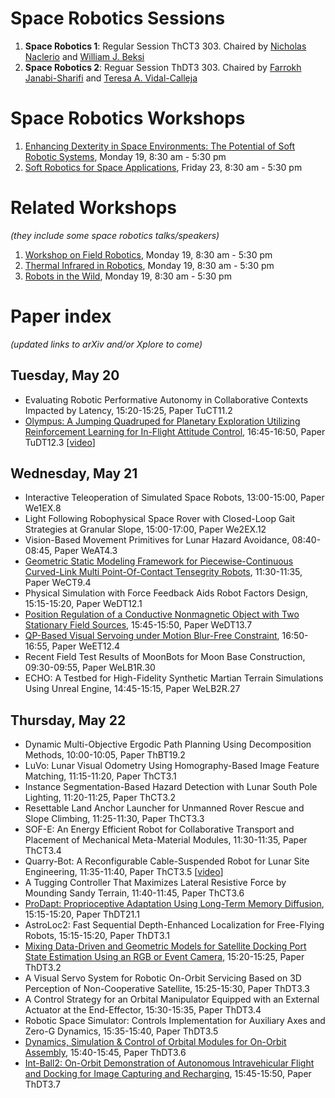 # Space Robotics Sessions
1. **Space Robotics 1**: Regular Session ThCT3 303. Chaired by [Nicholas Naclerio](https://nnaclerio.com/) and [William J. Beksi](https://scholar.google.com/citations?user=lU2Z7MMAAAAJ&hl=en)
2. **Space Robotics 2**: Reguar Session ThDT3 303. Chaired by [Farrokh Janabi-Sharifi](https://scholar.google.ca/citations?user=CTbPxEUAAAAJ&hl=en) and [Teresa A. Vidal-Calleja](https://scholar.google.com/citations?user=gokuA08AAAAJ&hl=en)

# Space Robotics Workshops
1. [Enhancing Dexterity in Space Environments: The Potential of Soft Robotic Systems](https://sites.google.com/view/icra-space-manipulation), Monday 19, 8:30 am - 5:30 pm
2. [Soft Robotics for Space Applications](https://softroboticsforspace.eu/), Friday 23, 8:30 am - 5:30 pm

# Related Workshops
_(they include some space robotics talks/speakers)_
1. [Workshop on Field Robotics](https://norlab-ulaval.github.io/icra_workshop_field_robotics/), Monday 19, 8:30 am - 5:30 pm
2. [Thermal Infrared in Robotics](https://sites.google.com/view/tiro25), Monday 19, 8:30 am - 5:30 pm
3. [Robots in the Wild](https://dartmouthrobotics.github.io/icra-2025-robots-wild/), Monday 19, 8:30 am - 5:30 pm

# Paper index
_(updated links to arXiv and/or Xplore to come)_
## Tuesday, May 20
- Evaluating Robotic Performative Autonomy in Collaborative Contexts Impacted by Latency, 15:20-15:25, Paper TuCT11.2
- [Olympus: A Jumping Quadruped for Planetary Exploration Utilizing Reinforcement Learning for In-Flight Attitude Control](https://arxiv.org/abs/2503.03574), 16:45-16:50, Paper TuDT12.3 [[video](https://www.youtube.com/watch?v=deGvQ1BE5sc)]

## Wednesday, May 21
- Interactive Teleoperation of Simulated Space Robots, 13:00-15:00, Paper We1EX.8
- Light Following Robophysical Space Rover with Closed-Loop Gait Strategies at Granular Slope, 15:00-17:00, Paper We2EX.12
- Vision-Based Movement Primitives for Lunar Hazard Avoidance, 08:40-08:45, Paper WeAT4.3
- [Geometric Static Modeling Framework for Piecewise-Continuous Curved-Link Multi Point-Of-Contact Tensegrity Robots](https://arxiv.org/abs/2407.01865), 11:30-11:35, Paper WeCT9.4
- Physical Simulation with Force Feedback Aids Robot Factors Design, 15:15-15:20, Paper WeDT12.1
- [Position Regulation of a Conductive Nonmagnetic Object with Two Stationary Field Sources](https://ieeexplore.ieee.org/document/10665898), 15:45-15:50, Paper WeDT13.7
- [QP-Based Visual Servoing under Motion Blur-Free Constraint](https://ieeexplore.ieee.org/document/10659115/), 16:50-16:55, Paper WeET12.4
- Recent Field Test Results of MoonBots for Moon Base Construction, 09:30-09:55, Paper WeLB1R.30
- ECHO: A Testbed for High-Fidelity Synthetic Martian Terrain Simulations Using Unreal Engine, 14:45-15:15, Paper WeLB2R.27

## Thursday, May 22
- Dynamic Multi-Objective Ergodic Path Planning Using Decomposition Methods, 10:00-10:05, Paper ThBT19.2 
- LuVo: Lunar Visual Odometry Using Homography-Based Image Feature Matching, 11:15-11:20, Paper ThCT3.1
- Instance Segmentation-Based Hazard Detection with Lunar South Pole Lighting, 11:20-11:25, Paper ThCT3.2
- Resettable Land Anchor Launcher for Unmanned Rover Rescue and Slope Climbing, 11:25-11:30, Paper ThCT3.3
- SOF-E: An Energy Efficient Robot for Collaborative Transport and Placement of Mechanical Meta-Material Modules, 11:30-11:35, Paper ThCT3.4
- Quarry-Bot: A Reconfigurable Cable-Suspended Robot for Lunar Site Engineering, 11:35-11:40, Paper ThCT3.5 [[video](https://www.youtube.com/watch?v=FLgNo6bklYk)]
- A Tugging Controller That Maximizes Lateral Resistive Force by Mounding Sandy Terrain, 11:40-11:45, Paper ThCT3.6
- [ProDapt: Proprioceptive Adaptation Using Long-Term Memory Diffusion](https://arxiv.org/abs/2503.00193), 15:15-15:20, Paper ThDT21.1
- AstroLoc2: Fast Sequential Depth-Enhanced Localization for Free-Flying Robots, 15:15-15:20, Paper ThDT3.1
- [Mixing Data-Driven and Geometric Models for Satellite Docking Port State Estimation Using an RGB or Event Camera](https://arxiv.org/abs/2409.15581), 15:20-15:25, Paper ThDT3.2
- A Visual Servo System for Robotic On-Orbit Servicing Based on 3D Perception of Non-Cooperative Satellite, 15:25-15:30, Paper ThDT3.3
- A Control Strategy for an Orbital Manipulator Equipped with an External Actuator at the End-Effector, 15:30-15:35, Paper ThDT3.4
- Robotic Space Simulator: Controls Implementation for Auxiliary Axes and Zero-G Dynamics, 15:35-15:40, Paper ThDT3.5
- [Dynamics, Simulation & Control of Orbital Modules for On-Orbit Assembly](https://ieeexplore.ieee.org/document/10752969/), 15:40-15:45, Paper ThDT3.6
- [Int-Ball2: On-Orbit Demonstration of Autonomous Intravehicular Flight and Docking for Image Capturing and Recharging](https://ieeexplore.ieee.org/document/10813456), 15:45-15:50, Paper ThDT3.7


